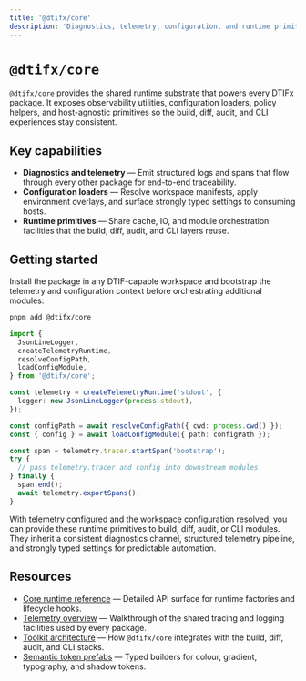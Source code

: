 ```yaml
---
title: '@dtifx/core'
description: 'Diagnostics, telemetry, configuration, and runtime primitives for DTIF workflows.'
---
```


# `@dtifx/core`

`@dtifx/core` provides the shared runtime substrate that powers every DTIFx package. It exposes
observability utilities, configuration loaders, policy helpers, and host-agnostic primitives so the
build, diff, audit, and CLI experiences stay consistent.

## Key capabilities

- **Diagnostics and telemetry** — Emit structured logs and spans that flow through every other
  package for end-to-end traceability.
- **Configuration loaders** — Resolve workspace manifests, apply environment overlays, and surface
  strongly typed settings to consuming hosts.
- **Runtime primitives** — Share cache, IO, and module orchestration facilities that the build,
  diff, audit, and CLI layers reuse.

## Getting started

Install the package in any DTIF-capable workspace and bootstrap the telemetry and configuration
context before orchestrating additional modules:

```bash
pnpm add @dtifx/core
```

```ts
import {
  JsonLineLogger,
  createTelemetryRuntime,
  resolveConfigPath,
  loadConfigModule,
} from '@dtifx/core';

const telemetry = createTelemetryRuntime('stdout', {
  logger: new JsonLineLogger(process.stdout),
});

const configPath = await resolveConfigPath({ cwd: process.cwd() });
const { config } = await loadConfigModule({ path: configPath });

const span = telemetry.tracer.startSpan('bootstrap');
try {
  // pass telemetry.tracer and config into downstream modules
} finally {
  span.end();
  await telemetry.exportSpans();
}
```

With telemetry configured and the workspace configuration resolved, you can provide these runtime
primitives to build, diff, audit, or CLI modules. They inherit a consistent diagnostics channel,
structured telemetry pipeline, and strongly typed settings for predictable automation.

## Resources

- [Core runtime reference](/reference/core-runtime) — Detailed API surface for runtime factories and
  lifecycle hooks.
- [Telemetry overview](/overview/telemetry) — Walkthrough of the shared tracing and logging
  facilities used by every package.
- [Toolkit architecture](/overview/architecture) — How `@dtifx/core` integrates with the build,
  diff, audit, and CLI stacks.
- [Semantic token prefabs](/core/prefabs) — Typed builders for colour, gradient, typography, and
  shadow tokens.
